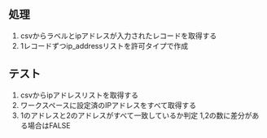 ## 処理
1. csvからラベルとipアドレスが入力されたレコードを取得する
2. 1レコードずつip_addressリストを許可タイプで作成

## テスト
1. csvからipアドレスリストを取得する
2. ワークスペースに設定済のIPアドレスをすべて取得する
3. 1のアドレスと2のアドレスがすべて一致しているか判定
    1,2の数に差分がある場合はFALSE
